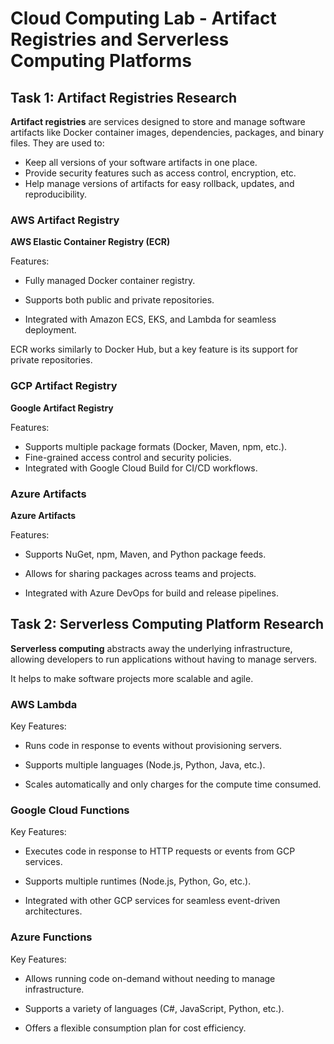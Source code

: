 # Cloud Computing Lab - Artifact Registries and Serverless Computing Platforms

## Task 1: Artifact Registries Research

**Artifact registries** are services designed to store and manage software artifacts like Docker container images, dependencies, packages, and binary files. They are used to:
- Keep all versions of your software artifacts in one place.
- Provide security features such as access control, encryption, etc.
- Help manage versions of artifacts for easy rollback, updates, and reproducibility.


### AWS Artifact Registry

**AWS Elastic Container Registry (ECR)**

Features:

- Fully managed Docker container registry.
  
- Supports both public and private repositories.

- Integrated with Amazon ECS, EKS, and Lambda for seamless deployment.


ECR works similarly to Docker Hub, but a key feature is its support for private repositories. 

### GCP Artifact Registry

**Google Artifact Registry**

Features:

- Supports multiple package formats (Docker, Maven, npm, etc.).
- Fine-grained access control and security policies.
- Integrated with Google Cloud Build for CI/CD workflows.
  
### Azure Artifacts

**Azure Artifacts**

Features:

- Supports NuGet, npm, Maven, and Python package feeds.

- Allows for sharing packages across teams and projects.

- Integrated with Azure DevOps for build and release pipelines.

## Task 2: Serverless Computing Platform Research

**Serverless computing** abstracts away the underlying infrastructure, allowing developers to run applications without having to manage servers. 

It helps to make software projects more scalable and agile.

### AWS Lambda

Key Features:

- Runs code in response to events without provisioning servers.

- Supports multiple languages (Node.js, Python, Java, etc.).
  
- Scales automatically and only charges for the compute time consumed.
  
### Google Cloud Functions

Key Features:

- Executes code in response to HTTP requests or events from GCP services.

- Supports multiple runtimes (Node.js, Python, Go, etc.).
  
- Integrated with other GCP services for seamless event-driven architectures.
  
### Azure Functions

Key Features:

- Allows running code on-demand without needing to manage infrastructure.
  
- Supports a variety of languages (C#, JavaScript, Python, etc.).

- Offers a flexible consumption plan for cost efficiency.